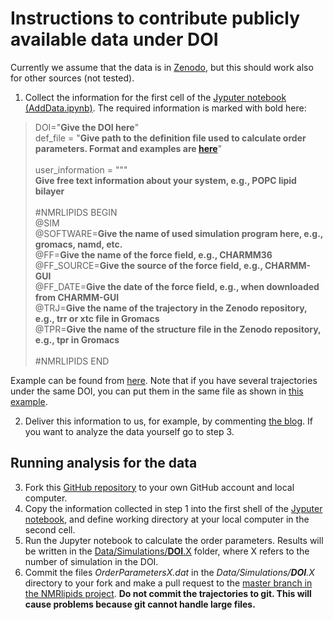 # Instructions to contribute publicly available data under DOI

Currently we assume that the data is in [Zenodo](www.zenodo.org), but this
should work also for other sources (not tested).

1. Collect the information for the first cell of the [Jyputer notebook (AddData.ipynb)](https://github.com/NMRLipids/NMRlipidsVIpolarizableFFs/blob/master/DataContribtionScripts/AddData.ipynb).
The required information is marked with bold here:

>DOI="**Give the DOI here**" \
>def_file  = "**Give path to the definition file used to calculate order parameters. Format and examples are [here](https://github.com/NMRLipids/MATCH/tree/master/scripts/orderParm_defs)**" \
> \
>user_information = """ \
>**Give free text information about your system, e.g., POPC lipid bilayer** \
> \
>#NMRLIPIDS BEGIN \
>@SIM \
>@SOFTWARE=**Give the name of used simulation program here, e.g., gromacs, namd, etc.** \
>@FF=**Give the name of the force field, e.g., CHARMM36** \
>@FF_SOURCE=**Give the source of the force field, e.g., CHARMM-GUI** \
>@FF_DATE=**Give the date of the force field, e.g., when downloaded from CHARMM-GUI** \
>@TRJ=**Give the name of the trajectory in the Zenodo repository, e.g., trr or xtc file in Gromacs** \
>@TPR=**Give the name of the structure file in the Zenodo repository, e.g., tpr in Gromacs** \
> \
>#NMRLIPIDS END

Example can be found from [here](https://github.com/NMRLipids/NMRlipidsVIpolarizableFFs/blob/master/DataContribtionScripts/exampleDATAnamdPOPC.txt). 
Note that if you have several trajectories under the same DOI, you can put them in the same file 
as shown in [this example](https://github.com/NMRLipids/NMRlipidsVIpolarizableFFs/blob/master/DataContribtionScripts/exampleDATAmultipleTRAJS.txt).

2. Deliver this information to us, for example, by commenting [the blog]().
If you want to analyze the data yourself go to step 3.

## Running analysis for the data

3. Fork this [GitHub repository](https://github.com/NMRLipids/NMRlipidsVIpolarizableFFs) to your own GitHub account and local computer.
4. Copy the information collected in step 1 into the first shell of
the [Jyputer notebook](https://github.com/NMRLipids/NMRlipidsVIpolarizableFFs/blob/master/DataContribtionScripts/AddData.ipynb),
and define working directory at your local computer in the second cell.
5. Run the Jupyter notebook to calculate the order parameters. 
Results will be written in the [Data/Simulations/**DOI**.X](https://github.com/NMRLipids/NMRlipidsVIpolarizableFFs/tree/master/Data/Simulations)
folder, where X refers to the number of simulation in the DOI.
6. Commit the files *OrderParametersX.dat* in the *Data/Simulations/**DOI**.X* directory to your fork
and make a pull request to the [master branch in the NMRlipids project](https://github.com/NMRLipids/NMRlipidsVIpolarizableFFs).
**Do not commit the trajectories to git. This will cause problems because git cannot handle large files.**
